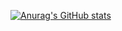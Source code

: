 [![Anurag's GitHub stats](https://github-readme-stats.vercel.app/api?username=YEOJU-SEOK)](https://github.com/anuraghazra/github-readme-stats&show_icons=true&theme=dracula)
